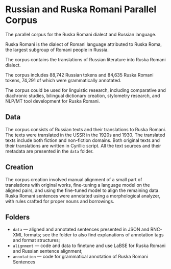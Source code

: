 # Russian and Ruska Romani Parallel Corpus

The parallel corpus for the Ruska Romani dialect and Russian language.

Ruska Romani is the dialect of Romani language attributed to Ruska Roma, the largest subgroup of Romani people in Russia.

The corpus contains the translations of Russian literature into Ruska Romani dialect.

The corpus includes 88,742 Russian tokens and 84,635 Ruska Romani tokens, 74,291 of which were grammatically annotated.

The corpus could be used for linguistic research, including comparative and diachronic studies, bilingual dictionary creation, stylometry research, and NLP/MT tool development for Ruska Romani.

## Data

The corpus consists of Russian texts and their translations to Ruska Romani. The texts were translated in the USSR in the 1920s and 1930. The translated texts include both fiction and non-fiction domains. Both original texts and their translations are written in Cyrillic script. All the text sources and their metadata are presented in the `data` folder.

## Creation

The corpus creation involved manual alignment of a small part of translations with original works, fine-tuning a language model on the aligned pairs, and using the fine-tuned model to align the remaining data. Ruska Romani sentences were annotated using a morphological analyzer, with rules crafted for proper nouns and borrowings.

## Folders

+ `data` — aligned and annotated sentences presented in JSON and RNC-XML formats; see the folder to also find explanations of annotation tags and format structures;
+ `alignment` — code and data to finetune and use LaBSE for Ruska Romani and Russian sentence alignment;
+ `annotation` — code for grammatical annotation of Ruska Romani Sentences

